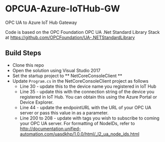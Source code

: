 # OPCUA-Azure-IoTHub-GW
OPC UA to Azure IoT Hub Gateway

Code is based on the OPC Foundation OPC UA .Net Standard Library Stack at https://github.com/OPCFoundation/UA-.NETStandardLibrary

## Build Steps
- Clone this repo
- Open the solution using Visual Studio 2017
- Set the startup project to ** NetCoreConsoleClient **
- Update ```Program.cs``` in the NetCoreConsoleClient project as follows
  - Line 30 - update this to the device name you registered in IoT Hub
  - Line 35 - update this with the connection string of the device you registered in IoT Hub. You can obtain this using the Azure Portal or Device Explorer.
  - Line 44 - update the endpointURL with the URL of your OPC UA server or pass this value in as a parameter.
  - Line 200 to 208 - update with tags you wish to subscribe to coming your OPC UA server. For formatting of NodeIDs, refer to http://documentation.unified-automation.com/uasdkhp/1.0.0/html/_l2_ua_node_ids.html

